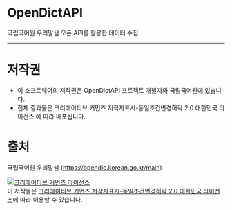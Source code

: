 # OpenDictAPI
국립국어원 우리말샘 오픈 API를 활용한 데이터 수집


----
# 저작권
- 이 소프트웨어의 저작권은 OpenDictAPI 프로젝트 개발자와 국립국어원에 있습니다.
- 전체 결과물은 크리에이티브 커먼즈 저작자표시-동일조건변경허락 2.0 대한민국 라이선스 에 따라 배포됩니다.

# 출처
국립국어원 우리말샘 (https://opendic.korean.go.kr/main)

<a rel="license" href="http://creativecommons.org/licenses/by-sa/2.0/kr/"><img alt="크리에이티브 커먼즈 라이선스" style="border-width:0" src="https://i.creativecommons.org/l/by-sa/2.0/kr/88x31.png" /></a><br />이 저작물은 <a rel="license" href="http://creativecommons.org/licenses/by-sa/2.0/kr/">크리에이티브 커먼즈 저작자표시-동일조건변경허락 2.0 대한민국 라이선스</a>에 따라 이용할 수 있습니다.
